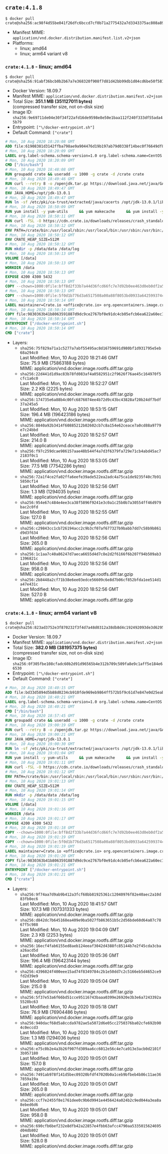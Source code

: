 ## `crate:4.1.8`

```console
$ docker pull crate@sha256:ac98f4d55be041f26dfc6bccd7cf0b71a2775432a7d3343375ac808a89ce08f7
```

-	Manifest MIME: `application/vnd.docker.distribution.manifest.list.v2+json`
-	Platforms:
	-	linux; amd64
	-	linux; arm64 variant v8

### `crate:4.1.8` - linux; amd64

```console
$ docker pull crate@sha256:91abf36bcb0b2b67a7e368320f908f7d81d42bb99db1d04cd6be50f581239bb1
```

-	Docker Version: 18.09.7
-	Manifest MIME: `application/vnd.docker.distribution.manifest.v2+json`
-	Total Size: **351.1 MB (351127011 bytes)**  
	(compressed transfer size, not on-disk size)
-	Image ID: `sha256:9e69711de04e30f34f22afd16de9598e8e50e1baa112f240f333df55ada45b79`
-	Entrypoint: `["\/docker-entrypoint.sh"]`
-	Default Command: `["crate"]`

```dockerfile
# Mon, 10 Aug 2020 18:20:08 GMT
ADD file:61908381d3142ffba798ae9a904476d19b197ab79d0338f14bec0f76649df8d4 in / 
# Mon, 10 Aug 2020 18:20:09 GMT
LABEL org.label-schema.schema-version=1.0 org.label-schema.name=CentOS Base Image org.label-schema.vendor=CentOS org.label-schema.license=GPLv2 org.label-schema.build-date=20200809 org.opencontainers.image.title=CentOS Base Image org.opencontainers.image.vendor=CentOS org.opencontainers.image.licenses=GPL-2.0-only org.opencontainers.image.created=2020-08-09 00:00:00+01:00
# Mon, 10 Aug 2020 18:20:09 GMT
CMD ["/bin/bash"]
# Mon, 10 Aug 2020 18:48:08 GMT
RUN groupadd crate && useradd -u 1000 -g crate -d /crate crate
# Mon, 10 Aug 2020 18:49:46 GMT
RUN curl --retry 8 -o /openjdk.tar.gz https://download.java.net/java/GA/jdk13.0.1/cec27d702aa74d5a8630c65ae61e4305/9/GPL/openjdk-13.0.1_linux-x64_bin.tar.gz     && echo "2e01716546395694d3fad54c9b36d1cd46c5894c06f72d156772efbcf4b41335 */openjdk.tar.gz" | sha256sum -c -     && tar -C /opt -zxf /openjdk.tar.gz     && rm /openjdk.tar.gz
# Mon, 10 Aug 2020 18:49:47 GMT
ENV JAVA_HOME=/opt/jdk-13.0.1
# Mon, 10 Aug 2020 18:49:47 GMT
RUN ln -sf /etc/pki/ca-trust/extracted/java/cacerts /opt/jdk-13.0.1/lib/security/cacerts
# Mon, 10 Aug 2020 18:50:09 GMT
RUN yum install -y yum-utils     && yum makecache     && yum install -y python36 openssl     && yum clean all     && rm -rf /var/cache/yum     && curl -fSL -O https://cdn.crate.io/downloads/releases/crate-4.1.8.tar.gz     && curl -fSL -O https://cdn.crate.io/downloads/releases/crate-4.1.8.tar.gz.asc     && export GNUPGHOME="$(mktemp -d)"     && gpg --keyserver hkp://keyserver.ubuntu.com:80 --recv-keys 90C23FC6585BC0717F8FBFC37FAAE51A06F6EAEB     && gpg --batch --verify crate-4.1.8.tar.gz.asc crate-4.1.8.tar.gz     && rm -rf "$GNUPGHOME" crate-4.1.8.tar.gz.asc     && tar -xf crate-4.1.8.tar.gz -C /crate --strip-components=1     && rm crate-4.1.8.tar.gz     && ln -sf /usr/bin/python3.6 /usr/bin/python3
# Mon, 10 Aug 2020 18:50:11 GMT
RUN curl -fSL -O https://cdn.crate.io/downloads/releases/crash_standalone_0.24.2     && curl -fSL -O https://cdn.crate.io/downloads/releases/crash_standalone_0.24.2.asc     && export GNUPGHOME="$(mktemp -d)"     && gpg --keyserver hkp://keyserver.ubuntu.com:80 --recv-keys 90C23FC6585BC0717F8FBFC37FAAE51A06F6EAEB     && gpg --batch --verify crash_standalone_0.24.2.asc crash_standalone_0.24.2     && rm -rf "$GNUPGHOME" crash_standalone_0.24.2.asc     && mv crash_standalone_0.24.2 /usr/local/bin/crash     && chmod +x /usr/local/bin/crash
# Mon, 10 Aug 2020 18:50:12 GMT
ENV PATH=/crate/bin:/usr/local/sbin:/usr/local/bin:/usr/sbin:/usr/bin:/sbin:/bin
# Mon, 10 Aug 2020 18:50:12 GMT
ENV CRATE_HEAP_SIZE=512M
# Mon, 10 Aug 2020 18:50:12 GMT
RUN mkdir -p /data/data /data/log
# Mon, 10 Aug 2020 18:50:13 GMT
VOLUME [/data]
# Mon, 10 Aug 2020 18:50:13 GMT
WORKDIR /data
# Mon, 10 Aug 2020 18:50:13 GMT
EXPOSE 4200 4300 5432
# Mon, 10 Aug 2020 18:50:13 GMT
COPY --chown=1000:0file:bff8d2f33b7a44d36fcd66fc7e7d92b0ee463d0eb0df2a56e42511d4f1b3e9b2 in /crate/config/crate.yml 
# Mon, 10 Aug 2020 18:50:13 GMT
COPY --chown=1000:0file:5f0d1b776d3a6517508a00a88f8053bd0933a642599374c9dff00dc3b632fd09 in /crate/config/log4j2.properties 
# Mon, 10 Aug 2020 18:50:14 GMT
LABEL maintainer=Crate.io <office@crate.io> org.opencontainers.image.created=2020-07-07T09:24:31.760994 org.opencontainers.image.title=crate org.opencontainers.image.description=CrateDB is a distributed SQL database handles massive amounts of machine data in real-time. org.opencontainers.image.url=https://crate.io/products/cratedb/ org.opencontainers.image.source=https://github.com/crate/docker-crate org.opencontainers.image.vendor=Crate.io org.opencontainers.image.version=4.1.8
# Mon, 10 Aug 2020 18:50:14 GMT
COPY file:9830363b41b8063591887d9dc9ce2767bf0e91dc4cb05efcb6ea622a60ec15e3 in / 
# Mon, 10 Aug 2020 18:50:14 GMT
ENTRYPOINT ["/docker-entrypoint.sh"]
# Mon, 10 Aug 2020 18:50:14 GMT
CMD ["crate"]
```

-	Layers:
	-	`sha256:75f829a71a1c5277a7abf55495ac8d16759691d980bf1d931795e5eb68a294c0`  
		Last Modified: Mon, 10 Aug 2020 18:21:46 GMT  
		Size: 75.9 MB (75863188 bytes)  
		MIME: application/vnd.docker.image.rootfs.diff.tar.gzip
	-	`sha256:22d441d1d9ac83b78fd083af4a0582951c2f9626f76ae45c164970f5cfc1a6c0`  
		Last Modified: Mon, 10 Aug 2020 18:52:27 GMT  
		Size: 2.2 KB (2225 bytes)  
		MIME: application/vnd.docker.image.rootfs.diff.tar.gzip
	-	`sha256:174735e6a88b4c00fc6876074ee4b72d9c43bc43828af20b24df7bdf37a245a5`  
		Last Modified: Mon, 10 Aug 2020 18:53:15 GMT  
		Size: 196.4 MB (196423186 bytes)  
		MIME: application/vnd.docker.image.rootfs.diff.tar.gzip
	-	`sha256:8840a92b3414f60885212b02602cb7c8a154e62ceace7a0cd88a9779e7c24bbd`  
		Last Modified: Mon, 10 Aug 2020 18:52:57 GMT  
		Size: 214.0 B  
		MIME: application/vnd.docker.image.rootfs.diff.tar.gzip
	-	`sha256:f97c259dcae986157aae48b544f4a7d3f6379fa729e71cb4abd45ac72183f0c1`  
		Last Modified: Mon, 10 Aug 2020 18:53:05 GMT  
		Size: 77.5 MB (77542286 bytes)  
		MIME: application/vnd.docker.image.rootfs.diff.tar.gzip
	-	`sha256:72a1f4ce2fa02ffa6eefe39ade522ea2adc4a75ca1de9235f40c7b915850cf14`  
		Last Modified: Mon, 10 Aug 2020 18:52:56 GMT  
		Size: 1.3 MB (1294035 bytes)  
		MIME: application/vnd.docker.image.rootfs.diff.tar.gzip
	-	`sha256:954e67c484e4ee3ca38f5896f9241e3c0a1c25b0b7a30554ff46d979bac2c0fd`  
		Last Modified: Mon, 10 Aug 2020 18:52:55 GMT  
		Size: 127.0 B  
		MIME: application/vnd.docker.image.rootfs.diff.tar.gzip
	-	`sha256:c29843cc1cb726194acc2c9b3cf07af677327b9babb7dd7c58b9b861d9d3f634`  
		Last Modified: Mon, 10 Aug 2020 18:52:56 GMT  
		Size: 265.0 B  
		MIME: application/vnd.docker.image.rootfs.diff.tar.gzip
	-	`sha256:1c1aa7c40a86247d7aeca6655d4d7c8e2d2f6166f6b207f94b509ab31396821c`  
		Last Modified: Mon, 10 Aug 2020 18:52:56 GMT  
		Size: 958.0 B  
		MIME: application/vnd.docker.image.rootfs.diff.tar.gzip
	-	`sha256:2b8448a2cf71b38e6ee03edce56609c6e8d7b06cf852bfda1ee514d1a47e431c`  
		Last Modified: Mon, 10 Aug 2020 18:52:56 GMT  
		Size: 527.0 B  
		MIME: application/vnd.docker.image.rootfs.diff.tar.gzip

### `crate:4.1.8` - linux; arm64 variant v8

```console
$ docker pull crate@sha256:823ad3752e3f870232f3f4d7a48d0312a38db8d4c192492093de3d6295ff4604
```

-	Docker Version: 18.09.7
-	Manifest MIME: `application/vnd.docker.distribution.manifest.v2+json`
-	Total Size: **382.0 MB (381957375 bytes)**  
	(compressed transfer size, not on-disk size)
-	Image ID: `sha256:0f305fbe108cfadc60b2d91d96565b4e312b709c509fa8e9c1aff5e184e66530`
-	Entrypoint: `["\/docker-entrypoint.sh"]`
-	Default Command: `["crate"]`

```dockerfile
# Mon, 10 Aug 2020 18:40:15 GMT
ADD file:bd33d5894d5b88d0234cb910fde969eb9864ff572b5f9c61d7e847e0d25eab07 in / 
# Mon, 10 Aug 2020 18:40:21 GMT
LABEL org.label-schema.schema-version=1.0 org.label-schema.name=CentOS Base Image org.label-schema.vendor=CentOS org.label-schema.license=GPLv2 org.label-schema.build-date=20200809 org.opencontainers.image.title=CentOS Base Image org.opencontainers.image.vendor=CentOS org.opencontainers.image.licenses=GPL-2.0-only org.opencontainers.image.created=2020-08-09 00:00:00+01:00
# Mon, 10 Aug 2020 18:40:21 GMT
CMD ["/bin/bash"]
# Mon, 10 Aug 2020 18:57:45 GMT
RUN groupadd crate && useradd -u 1000 -g crate -d /crate crate
# Mon, 10 Aug 2020 19:00:19 GMT
RUN curl --retry 8 -o /openjdk.tar.gz https://download.java.net/java/GA/jdk13.0.1/cec27d702aa74d5a8630c65ae61e4305/9/GPL/openjdk-13.0.1_linux-x64_bin.tar.gz     && echo "2e01716546395694d3fad54c9b36d1cd46c5894c06f72d156772efbcf4b41335 */openjdk.tar.gz" | sha256sum -c -     && tar -C /opt -zxf /openjdk.tar.gz     && rm /openjdk.tar.gz
# Mon, 10 Aug 2020 19:00:21 GMT
ENV JAVA_HOME=/opt/jdk-13.0.1
# Mon, 10 Aug 2020 19:00:30 GMT
RUN ln -sf /etc/pki/ca-trust/extracted/java/cacerts /opt/jdk-13.0.1/lib/security/cacerts
# Mon, 10 Aug 2020 19:01:04 GMT
RUN yum install -y yum-utils     && yum makecache     && yum install -y python36 openssl     && yum clean all     && rm -rf /var/cache/yum     && curl -fSL -O https://cdn.crate.io/downloads/releases/crate-4.1.8.tar.gz     && curl -fSL -O https://cdn.crate.io/downloads/releases/crate-4.1.8.tar.gz.asc     && export GNUPGHOME="$(mktemp -d)"     && gpg --keyserver hkp://keyserver.ubuntu.com:80 --recv-keys 90C23FC6585BC0717F8FBFC37FAAE51A06F6EAEB     && gpg --batch --verify crate-4.1.8.tar.gz.asc crate-4.1.8.tar.gz     && rm -rf "$GNUPGHOME" crate-4.1.8.tar.gz.asc     && tar -xf crate-4.1.8.tar.gz -C /crate --strip-components=1     && rm crate-4.1.8.tar.gz     && ln -sf /usr/bin/python3.6 /usr/bin/python3
# Mon, 10 Aug 2020 19:01:11 GMT
RUN curl -fSL -O https://cdn.crate.io/downloads/releases/crash_standalone_0.24.2     && curl -fSL -O https://cdn.crate.io/downloads/releases/crash_standalone_0.24.2.asc     && export GNUPGHOME="$(mktemp -d)"     && gpg --keyserver hkp://keyserver.ubuntu.com:80 --recv-keys 90C23FC6585BC0717F8FBFC37FAAE51A06F6EAEB     && gpg --batch --verify crash_standalone_0.24.2.asc crash_standalone_0.24.2     && rm -rf "$GNUPGHOME" crash_standalone_0.24.2.asc     && mv crash_standalone_0.24.2 /usr/local/bin/crash     && chmod +x /usr/local/bin/crash
# Mon, 10 Aug 2020 19:01:12 GMT
ENV PATH=/crate/bin:/usr/local/sbin:/usr/local/bin:/usr/sbin:/usr/bin:/sbin:/bin
# Mon, 10 Aug 2020 19:01:13 GMT
ENV CRATE_HEAP_SIZE=512M
# Mon, 10 Aug 2020 19:01:14 GMT
RUN mkdir -p /data/data /data/log
# Mon, 10 Aug 2020 19:01:15 GMT
VOLUME [/data]
# Mon, 10 Aug 2020 19:01:16 GMT
WORKDIR /data
# Mon, 10 Aug 2020 19:01:17 GMT
EXPOSE 4200 4300 5432
# Mon, 10 Aug 2020 19:01:18 GMT
COPY --chown=1000:0file:bff8d2f33b7a44d36fcd66fc7e7d92b0ee463d0eb0df2a56e42511d4f1b3e9b2 in /crate/config/crate.yml 
# Mon, 10 Aug 2020 19:01:19 GMT
COPY --chown=1000:0file:5f0d1b776d3a6517508a00a88f8053bd0933a642599374c9dff00dc3b632fd09 in /crate/config/log4j2.properties 
# Mon, 10 Aug 2020 19:01:19 GMT
LABEL maintainer=Crate.io <office@crate.io> org.opencontainers.image.created=2020-07-07T09:24:31.760994 org.opencontainers.image.title=crate org.opencontainers.image.description=CrateDB is a distributed SQL database handles massive amounts of machine data in real-time. org.opencontainers.image.url=https://crate.io/products/cratedb/ org.opencontainers.image.source=https://github.com/crate/docker-crate org.opencontainers.image.vendor=Crate.io org.opencontainers.image.version=4.1.8
# Mon, 10 Aug 2020 19:01:20 GMT
COPY file:9830363b41b8063591887d9dc9ce2767bf0e91dc4cb05efcb6ea622a60ec15e3 in / 
# Mon, 10 Aug 2020 19:01:21 GMT
ENTRYPOINT ["/docker-entrypoint.sh"]
# Mon, 10 Aug 2020 19:01:21 GMT
CMD ["crate"]
```

-	Layers:
	-	`sha256:9f74aa7d9ab9b412a3fcf68bb81925361c12040976f82e40aec2a10d83fb0ec6`  
		Last Modified: Mon, 10 Aug 2020 18:41:57 GMT  
		Size: 107.3 MB (107331333 bytes)  
		MIME: application/vnd.docker.image.rootfs.diff.tar.gzip
	-	`sha256:d842dc7b645168ea409e9ba5027fb863651b5c2d56bde60d64a87c7867f5c988`  
		Last Modified: Mon, 10 Aug 2020 19:04:09 GMT  
		Size: 2.3 KB (2253 bytes)  
		MIME: application/vnd.docker.image.rootfs.diff.tar.gzip
	-	`sha256:16ecf4fab6155ed8aeb124eeaf3042d4388fc85144b7e2f45cda3cbaa26acd5d`  
		Last Modified: Mon, 10 Aug 2020 19:05:36 GMT  
		Size: 196.4 MB (196423144 bytes)  
		MIME: application/vnd.docker.image.rootfs.diff.tar.gzip
	-	`sha256:4396024f400eee15ad74f8349784c2b1e50dd7c2c5166eb5d4652ce9fd2d39e9`  
		Last Modified: Mon, 10 Aug 2020 19:05:04 GMT  
		Size: 215.0 B  
		MIME: application/vnd.docker.image.rootfs.diff.tar.gzip
	-	`sha256:5f37e53a6f66bd51cce95116743baaa0399e26920e3b3e6a7243392a5528bc63`  
		Last Modified: Mon, 10 Aug 2020 19:05:18 GMT  
		Size: 76.9 MB (76904486 bytes)  
		MIME: application/vnd.docker.image.rootfs.diff.tar.gzip
	-	`sha256:940dacf68d5a8ccda9782ae5a5072d6e05cc2750376ba02cfe692b904c0eccd3`  
		Last Modified: Mon, 10 Aug 2020 19:05:01 GMT  
		Size: 1.3 MB (1294036 bytes)  
		MIME: application/vnd.docker.image.rootfs.diff.tar.gzip
	-	`sha256:e75c0b2e4a3b26f907fd309aa6cc6012e56c4e7ca913e3acb0d2101f3b957180`  
		Last Modified: Mon, 10 Aug 2020 19:05:01 GMT  
		Size: 157.0 B  
		MIME: application/vnd.docker.image.rootfs.diff.tar.gzip
	-	`sha256:7491ab978f141d5bec09320bfdf47020b0a1ceb9bfbeb4b86c11ae367859a19a`  
		Last Modified: Mon, 10 Aug 2020 19:05:01 GMT  
		Size: 265.0 B  
		MIME: application/vnd.docker.image.rootfs.diff.tar.gzip
	-	`sha256:ccf7e2455f8e1761dee0c9b6d9941e4456424a024b2c9ed044a3ea8a8ebed6d6`  
		Last Modified: Mon, 10 Aug 2020 19:05:01 GMT  
		Size: 958.0 B  
		MIME: application/vnd.docker.image.rootfs.diff.tar.gzip
	-	`sha256:690cfb6bef232e8dfb42a22857e4fbb63afcc4790aa5335015624695d04db802`  
		Last Modified: Mon, 10 Aug 2020 19:05:01 GMT  
		Size: 528.0 B  
		MIME: application/vnd.docker.image.rootfs.diff.tar.gzip
